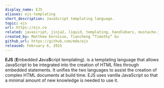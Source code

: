 ```yaml
---
display_name: EJS
aliases: ejs-templating
short_description: JavaScript templating language.
topic: ejs
url: https://ejs.co
related: javascript, jinja2, liquid, templating, handlebars, mustache-js, pug, nunjucks
created_by: Matthew Eernisse, Tiancheng “Timothy” Gu
github_url: https://github.com/mde/ejs
released: February 6, 2015
---
```

**EJS** (**E**mbedded **J**ava**S**cript templating). is a templating language that allows JavaScript to be integrated into the creation of HTML files through embedded statements. It unifies the two languages to assist the creation of complex HTML documents at build time. EJS uses vanilla JavaScript so that a minimal amount of new knowledge is needed to use it.
